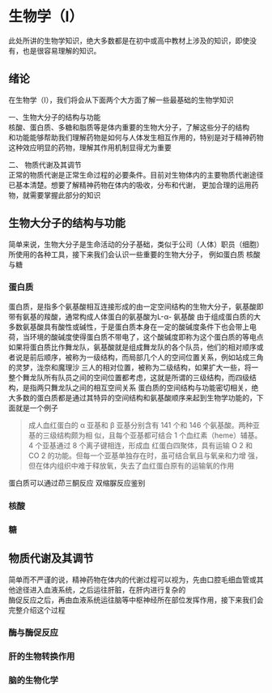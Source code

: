 # 生物学（Ⅰ）

此处所讲的生物学知识，绝大多数都是在初中或高中教材上涉及的知识，即使没有，也是很容易理解的知识。

## 绪论
在生物学（Ⅰ），我们将会从下面两个大方面了解一些最基础的生物学知识

一、生物大分子的结构与功能  
核酸、蛋白质、多糖和脂质等是体内重要的生物大分子，了解这些分子的结构    
和功能能够帮助我们理解药物是如何与人体发生相互作用的，特别是对于精神药物这种效应明显的药物，理解其作用机制显得尤为重要  

二、 物质代谢及其调节  
正常的物质代谢是正常生命过程的必要条件。目前对生物体内的主要物质代谢途径已基本清楚。想要了解精神药物在体内的吸收，分布和代谢，
更加合理的运用药物，就需要掌握此部分的知识  

## 生物大分子的结构与功能

简单来说，生物大分子是生命活动的分子基础，类似于公司（人体）职员（细胞）所使用的各种工具，接下来我们会认识一些重要的生物大分子，
例如蛋白质 核酸与糖

### 蛋白质

蛋白质，是指多个氨基酸相互连接形成的由一定空间结构的生物大分子，氨基酸即带有氨基的羧酸，通常构成人体蛋白的氨基酸为L-α- 氨基酸
由于组成蛋白质的大多数氨基酸具有酸性或碱性，于是蛋白质本身在一定的酸碱度条件下也会带上电荷，当环境的酸碱度使得蛋白质不带电了，这个酸碱度即称为这个蛋白质的等电点
如果将蛋白质比作舞龙队，氨基酸就是组成舞龙队的各个队员，他们的相对顺序或者说是前后顺序，被称为一级结构，而局部几个人的空间位置关系，例如站成三角的灵梦，泷奈和魔理沙
三人的相对位置，被称为二级结构，如果扩大一些，将一整个舞龙队所有队员之间的空间位置都考虑，这就是所谓的三级结构，而四级结构，是指两只舞龙队之间的相互空间关系
蛋白质的空间结构与功能密切相关，绝大多数的蛋白质都是通过其特异的空间结构和氨基酸顺序来起到生物学功能的，下面就是一个例子

> 成人血红蛋白的 α 亚基和 β 亚基分别含有 141 个和 146 个氨基酸。两种亚基的三级结构颇为相
似，且每个亚基都可结合 1 个血红素（heme）辅基。4 个亚基通过 8 个离子键相连，形成血
红蛋白四聚体，具有运输 O 2 和 CO 2 的功能。但每一个亚基单独存在时，虽可结合氧且与氧亲和力增
强，但在体内组织中难于释放氧，失去了血红蛋白原有的运输氧的作用

蛋白质可以通过茚三酮反应 双缩脲反应鉴别

### 核酸

### 糖

## 物质代谢及其调节

简单而不严谨的说，精神药物在体内的代谢过程可以视为，先由口腔毛细血管或其他途径进入血液系统，之后运往肝脏，在肝内进行复杂的  
酶促反应之后，再由血液系统运往脑等中枢神经所在部位发挥作用，接下来我们会完整介绍这个过程

### 酶与酶促反应

### 肝的生物转换作用

### 脑的生物化学







